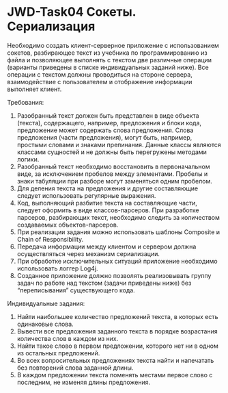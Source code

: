 # JWD-Task04 Сокеты. Сериализация
Необходимо создать клиент-серверное приложение с использованием
сокетов, разбирающее текст из учебника по программированию из файла
и позволяющее выполнять с текстом две различные операции (варианты
приведены в списке индивидуальных заданий ниже). Все операции с
текстом должны проводиться на стороне сервера, взаимодействие с
пользователем и отображение информации выполняет клиент.

Требования:

1. Разобранный текст должен быть представлен в виде объекта (текста), содержащего,
например, предложения и блоки кода, предложение может содержать слова предложения.
Слова предложения (части предложения), могут быть, например, простыми словами и
знаками препинания. Данные классы являются классами сущностей и не должны быть
перегружены методами логики.
2. Разобранный текст необходимо восстановить в первоначальном виде, за исключением
пробелов между элементами. Пробелы и знаки табуляции при разборе могут заменяться
одним пробелом.
3. Для деления текста на предложения и другие составляющие следует использовать
регулярные выражения.
4. Код, выполняющий разбитие текста на составляющие части, следует оформить в виде
классов-парсеров. При разработке парсеров, разбирающих текст, необходимо следить за
количеством создаваемых объектов-парсеров.
5. При реализации задания можно использовать шаблоны Composite и Chain of Responsibility.
6. Передача информации между клиентом и сервером должна осуществляться через
механизм сериализации.
7. При обработке исключительных ситуаций приложение необходимо использовать логгер
Log4j.
8. Созданное приложение должно позволять реализовывать группу задач по работе над
текстом (задачи приведены ниже) без “переписывания” существующего кода.

Индивидуальные задания:

1. Найти наибольшее количество предложений текста, в которых есть одинаковые слова.
2. Вывести все предложения заданного текста в порядке возрастания количества слов в каждом из них.
3. Найти такое слово в первом предложении, которого нет ни в одном из остальных предложений.
4. Во всех вопросительных предложениях текста найти и напечатать без повторений слова заданной длины.
5. В каждом предложении текста поменять местами первое слово с последним, не изменяя длины предложения.

